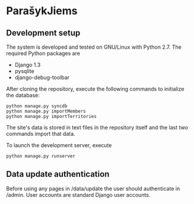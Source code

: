 # ParašykJiems

## Development setup

The system is developed and tested on GNU/Linux with Python 2.7. The
required Python packages are

 - Django 1.3
 - pysqlite
 - django-debug-toolbar

After cloning the repository, execute the following commands to
initialize the database:

    python manage.py syncdb
    python manage.py importMembers
    python manage.py importTerritories

The site's data is stored in text files in the repository itself and
the last two commands import that data.

To launch the development server, execute

    python manage.py runserver


## Data update authentication

Before using any pages in /data/update the user should authenticate in
/admin. User accounts are standard Django user accounts.
